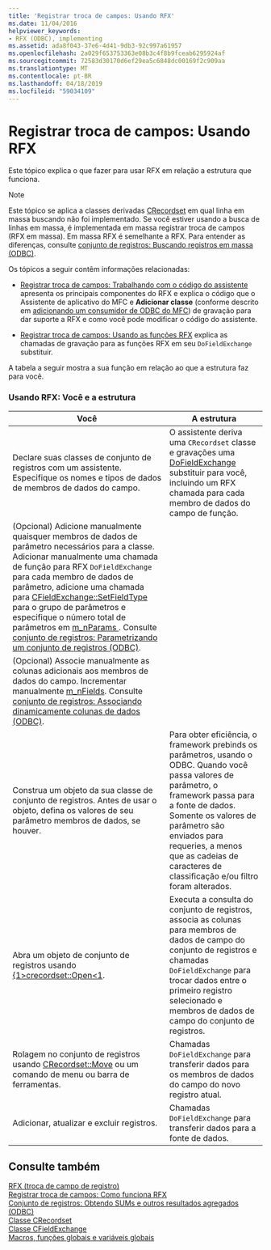 ```yaml
---
title: 'Registrar troca de campos: Usando RFX'
ms.date: 11/04/2016
helpviewer_keywords:
- RFX (ODBC), implementing
ms.assetid: ada8f043-37e6-4d41-9db3-92c997a61957
ms.openlocfilehash: 2a029f653753363e08b3c4f8b9fceab6295924af
ms.sourcegitcommit: 72583d30170d6ef29ea5c6848dc00169f2c909aa
ms.translationtype: MT
ms.contentlocale: pt-BR
ms.lasthandoff: 04/18/2019
ms.locfileid: "59034109"
---
```

# <a name="record-field-exchange-using-rfx"></a>Registrar troca de campos: Usando RFX

Este tópico explica o que fazer para usar RFX em relação a estrutura que funciona.

> [!NOTE]
>  Este tópico se aplica a classes derivadas [CRecordset](../../mfc/reference/crecordset-class.md) em qual linha em massa buscando não foi implementado. Se você estiver usando a busca de linhas em massa, é implementada em massa registrar troca de campos (RFX em massa). Em massa RFX é semelhante a RFX. Para entender as diferenças, consulte [conjunto de registros: Buscando registros em massa (ODBC)](../../data/odbc/recordset-fetching-records-in-bulk-odbc.md).

Os tópicos a seguir contêm informações relacionadas:

- [Registrar troca de campos: Trabalhando com o código do assistente](../../data/odbc/record-field-exchange-working-with-the-wizard-code.md) apresenta os principais componentes do RFX e explica o código que o Assistente de aplicativo do MFC e **Adicionar classe** (conforme descrito em [adicionando um consumidor de ODBC do MFC](../../mfc/reference/adding-an-mfc-odbc-consumer.md)) de gravação para dar suporte a RFX e como você pode modificar o código do assistente.

- [Registrar troca de campos: Usando as funções RFX](../../data/odbc/record-field-exchange-using-the-rfx-functions.md) explica as chamadas de gravação para as funções RFX em seu `DoFieldExchange` substituir.

A tabela a seguir mostra a sua função em relação ao que a estrutura faz para você.

### <a name="using-rfx-you-and-the-framework"></a>Usando RFX: Você e a estrutura

|Você|A estrutura|
|---------|-------------------|
|Declare suas classes de conjunto de registros com um assistente. Especifique os nomes e tipos de dados de membros de dados do campo.|O assistente deriva uma `CRecordset` classe e gravações uma [DoFieldExchange](../../mfc/reference/crecordset-class.md#dofieldexchange) substituir para você, incluindo um RFX chamada para cada membro de dados do campo de função.|
|(Opcional) Adicione manualmente quaisquer membros de dados de parâmetro necessários para a classe. Adicionar manualmente uma chamada de função para RFX `DoFieldExchange` para cada membro de dados de parâmetro, adicione uma chamada para [CFieldExchange::SetFieldType](../../mfc/reference/cfieldexchange-class.md#setfieldtype) para o grupo de parâmetros e especifique o número total de parâmetros em [m_nParams ](../../mfc/reference/crecordset-class.md#m_nparams). Consulte [conjunto de registros: Parametrizando um conjunto de registros (ODBC)](../../data/odbc/recordset-parameterizing-a-recordset-odbc.md).||
|(Opcional) Associe manualmente as colunas adicionais aos membros de dados do campo. Incrementar manualmente [m_nFields](../../mfc/reference/crecordset-class.md#m_nfields). Consulte [conjunto de registros: Associando dinamicamente colunas de dados (ODBC)](../../data/odbc/recordset-dynamically-binding-data-columns-odbc.md).||
|Construa um objeto da sua classe de conjunto de registros. Antes de usar o objeto, defina os valores de seu parâmetro membros de dados, se houver.|Para obter eficiência, o framework prebinds os parâmetros, usando o ODBC. Quando você passa valores de parâmetro, o framework passa para a fonte de dados. Somente os valores de parâmetro são enviados para requeries, a menos que as cadeias de caracteres de classificação e/ou filtro foram alterados.|
|Abra um objeto de conjunto de registros usando [{1&gt;crecordset::Open&lt;1](../../mfc/reference/crecordset-class.md#open).|Executa a consulta do conjunto de registros, associa as colunas para membros de dados de campo do conjunto de registros e chamadas `DoFieldExchange` para trocar dados entre o primeiro registro selecionado e membros de dados de campo do conjunto de registros.|
|Rolagem no conjunto de registros usando [CRecordset::Move](../../mfc/reference/crecordset-class.md#move) ou um comando de menu ou barra de ferramentas.|Chamadas `DoFieldExchange` para transferir dados para os membros de dados do campo do novo registro atual.|
|Adicionar, atualizar e excluir registros.|Chamadas `DoFieldExchange` para transferir dados para a fonte de dados.|

## <a name="see-also"></a>Consulte também

[RFX (troca de campo de registro)](../../data/odbc/record-field-exchange-rfx.md)<br/>
[Registrar troca de campos: Como funciona RFX](../../data/odbc/record-field-exchange-how-rfx-works.md)<br/>
[Conjunto de registros: Obtendo SUMs e outros resultados agregados (ODBC)](../../data/odbc/recordset-obtaining-sums-and-other-aggregate-results-odbc.md)<br/>
[Classe CRecordset](../../mfc/reference/crecordset-class.md)<br/>
[Classe CFieldExchange](../../mfc/reference/cfieldexchange-class.md)<br/>
[Macros, funções globais e variáveis globais](../../mfc/reference/mfc-macros-and-globals.md)

